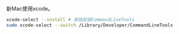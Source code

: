 新Mac使用xcode。
```bash
xcode-select --install # 单独安装CommandLineTools
sudo xcode-select --switch /Library/Developer/CommandLineTools
```
